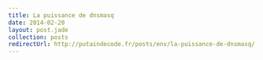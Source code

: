 ```yaml
---
title: La puissance de dnsmasq
date: 2014-02-20
layout: post.jade
collection: posts
redirectUrl: http://putaindecode.fr/posts/env/la-puissance-de-dnsmasq/
---
```


